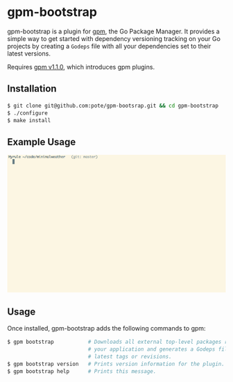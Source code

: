 # gpm-bootstrap

gpm-bootstrap is a plugin for [gpm](https://github.com/pote/gpm), the Go Package Manager. It provides a simple way to get started with dependency versioning tracking on your Go projects by creating a `Godeps` file with all your dependencies set to their latest versions.

Requires [gpm v1.1.0](https://github.com/pote/gpm/releases/tag/v1.1.0), which introduces gpm plugins.

## Installation

```bash
$ git clone git@github.com:pote/gpm-bootsrap.git && cd gpm-bootstrap
$ ./configure
$ make install
```

## Example Usage

![gpm bootstrap](./gpm_bootstrap.gif)

## Usage

Once installed, gpm-bootstrap adds the following commands to gpm:

```bash
$ gpm bootstrap           # Downloads all external top-level packages required by
                          # your application and generates a Godeps file with their
                          # latest tags or revisions.
$ gpm bootstrap version   # Prints version information for the plugin.
$ gpm bootstrap help      # Prints this message.
```

